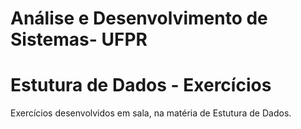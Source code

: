 # Análise e Desenvolvimento de Sistemas- UFPR
# Estutura de Dados - Exercícios

Exercícios desenvolvidos em sala, na matéria de Estutura de Dados.
